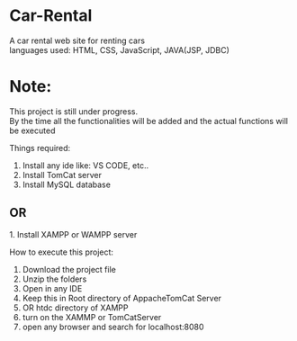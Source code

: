 # Car-Rental
A car rental web site for renting cars 
<br>
languages used: HTML, CSS, JavaScript, JAVA(JSP, JDBC)
<h1>Note:</h1> This project is still under progress.
<br>
By the time all the functionalities will be added and the actual functions will be executed
<br>

Things required:
  1. Install any ide like: VS CODE, etc..
  2. Install TomCat server
  3. Install MySQL database
  <h2>OR</h2>
  1. Install XAMPP or WAMPP server

How to execute this project:
1. Download the project file
2. Unzip the folders
3. Open in any IDE
4. Keep this in Root directory of AppacheTomCat Server
5. OR htdc directory of XAMPP
6. turn on the XAMMP or TomCatServer
7. open any browser and search for localhost:8080

